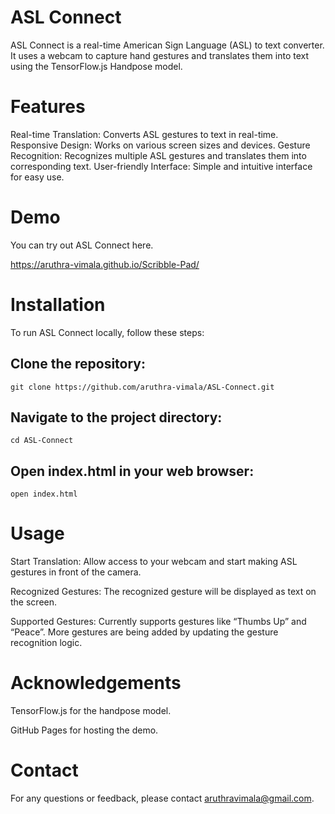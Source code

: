 # ASL Connect
ASL Connect is a real-time American Sign Language (ASL) to text converter. It uses a webcam to capture hand gestures and translates them into text using the TensorFlow.js Handpose model.

# Features
Real-time Translation: Converts ASL gestures to text in real-time.
Responsive Design: Works on various screen sizes and devices.
Gesture Recognition: Recognizes multiple ASL gestures and translates them into corresponding text.
User-friendly Interface: Simple and intuitive interface for easy use.

# Demo
You can try out ASL Connect here.

https://aruthra-vimala.github.io/Scribble-Pad/

# Installation
To run ASL Connect locally, follow these steps:

## Clone the repository:
`git clone https://github.com/aruthra-vimala/ASL-Connect.git`

## Navigate to the project directory:
`cd ASL-Connect`

## Open index.html in your web browser:
`open index.html`

# Usage

Start Translation: Allow access to your webcam and start making ASL gestures in front of the camera.

Recognized Gestures: The recognized gesture will be displayed as text on the screen.

Supported Gestures: Currently supports gestures like “Thumbs Up” and “Peace”. More gestures are being added by updating the gesture recognition logic.

# Acknowledgements

TensorFlow.js for the handpose model.

GitHub Pages for hosting the demo.

# Contact
For any questions or feedback, please contact aruthravimala@gmail.com.
